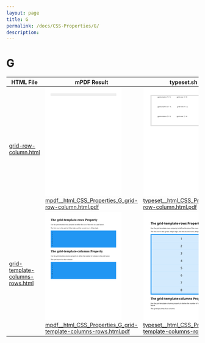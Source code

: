 ```yaml
---
layout: page
title: G
permalink: /docs/CSS-Properties/G/
description: 
---
```


# G
HTML File | mPDF Result | typeset.sh Result | PDFreactor Result
------------ | ------------- | ------------- | -------------
[grid-row-column.html](/html/CSS%20Properties/G/grid-row-column.html) | ![](mpdf__html_CSS_Properties_G_grid-row-column.html.png) [mpdf__html_CSS_Properties_G_grid-row-column.html.pdf](mpdf__html_CSS_Properties_G_grid-row-column.html.pdf) | ![](typeset__html_CSS_Properties_G_grid-row-column.html.png) [typeset__html_CSS_Properties_G_grid-row-column.html.pdf](typeset__html_CSS_Properties_G_grid-row-column.html.pdf) | ![](pdfreactor__html_CSS_Properties_G_grid-row-column.html.png) [pdfreactor__html_CSS_Properties_G_grid-row-column.html.pdf](pdfreactor__html_CSS_Properties_G_grid-row-column.html.pdf)
[grid-template-columns-rows.html](/html/CSS%20Properties/G/grid-template-columns-rows.html) | ![](mpdf__html_CSS_Properties_G_grid-template-columns-rows.html.png) [mpdf__html_CSS_Properties_G_grid-template-columns-rows.html.pdf](mpdf__html_CSS_Properties_G_grid-template-columns-rows.html.pdf) | ![](typeset__html_CSS_Properties_G_grid-template-columns-rows.html.png) [typeset__html_CSS_Properties_G_grid-template-columns-rows.html.pdf](typeset__html_CSS_Properties_G_grid-template-columns-rows.html.pdf) | ![](pdfreactor__html_CSS_Properties_G_grid-template-columns-rows.html.png) [pdfreactor__html_CSS_Properties_G_grid-template-columns-rows.html.pdf](pdfreactor__html_CSS_Properties_G_grid-template-columns-rows.html.pdf)
